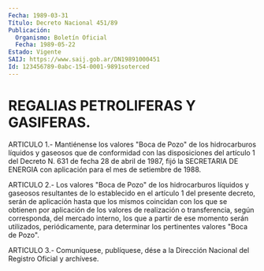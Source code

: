 ```yaml
---
Fecha: 1989-03-31
Título: Decreto Nacional 451/89
Publicación:
  Organismo: Boletín Oficial
  Fecha: 1989-05-22
Estado: Vigente
SAIJ: https://www.saij.gob.ar/DN19891000451
Id: 123456789-0abc-154-0001-9891soterced
---
```

# REGALIAS PETROLIFERAS Y GASIFERAS.

<a id="1"></a>
ARTICULO  1.-  Mantiénense  los  valores "Boca de Pozo" de los hidrocarburos  líquidos  y  gaseosos  que de  conformidad  con  las disposiciones del artículo 1 del Decreto  N.  631  de  fecha  28 de abril  de  1987,  fijó la SECRETARIA DE ENERGIA con aplicación para el mes de setiembre de 1988.

<a id="2"></a>
ARTICULO  2.-  Los valores "Boca de Pozo" de los hidrocarburos líquidos y gaseosos resultantes  de lo establecido en el artículo 1 del  presente decreto, serán de aplicación  hasta  que  los  mismos coincidan  con los que se obtienen por aplicación de los valores de realización    o  transferencia,  según  corresponda,  del  mercado interno,  los  que  a  partir  de  ese  momento  serán  utilizados, periódicamente,  para  determinar  los pertinentes valores "Boca de Pozo".

<a id="3"></a>
ARTICULO  3.-  Comuníquese,  publíquese,  dése  a la Dirección Nacional del Registro Oficial y archívese.